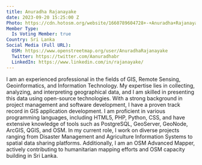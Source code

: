 ```yaml
---
title: Anuradha Rajanayake
date: 2023-09-20 15:25:00 Z
Photo: https://cdn.hotosm.org/website/1660789604728+-+Anuradha+Rajanayake.jpeg
Member Type:
  Is Voting Member: true
Country: Sri Lanka
Social Media (Full URL):
  OSM: https://www.openstreetmap.org/user/AnuradhaRajanayake
  Twitter: https://twitter.com/Aanuradhabr
  LinkedIn: https://www.linkedin.com/in/rajanayake/
---
```


I am an experienced professional in the fields of GIS, Remote Sensing, Geoinformatics, and Information Technology. My expertise lies in collecting, analyzing, and interpreting geographical data, and I am skilled in presenting this data using open-source technologies. With a strong background in project management and software development, I have a proven track record in GIS application development. I am proficient in various programming languages, including HTML5, PHP, Python, CSS, and have extensive knowledge of tools such as PostgreSQL, GeoServer, GeoNode, ArcGIS, QGIS, and OSM. In my current role, I work on diverse projects ranging from Disaster Management and Agriculture Information Systems to spatial data sharing platforms. Additionally, I am an OSM Advanced Mapper, actively contributing to humanitarian mapping efforts and OSM capacity building in Sri Lanka.